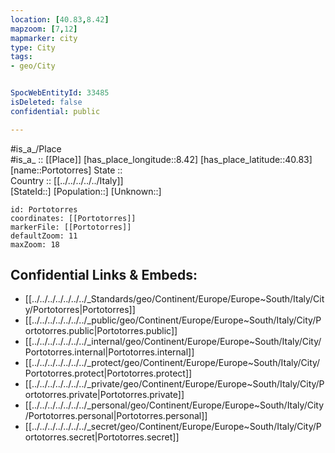 ```yaml
---
location: [40.83,8.42] 
mapzoom: [7,12] 
mapmarker: city 
type: City
tags:
- geo/City


SpocWebEntityId: 33485
isDeleted: false
confidential: public

---
```

#is_a_/Place  
#is_a_ :: [[Place]] 
[has_place_longitude::8.42] 
[has_place_latitude::40.83] 
[name::Portotorres] 
State ::  
Country :: [[../../../../../Italy]]  
[StateId::] 
[Population::] 
[Unknown::] 


```leaflet
id: Portotorres
coordinates: [[Portotorres]] 
markerFile: [[Portotorres]] 
defaultZoom: 11 
maxZoom: 18
```


## Confidential Links & Embeds: 
- [[../../../../../../../_Standards/geo/Continent/Europe/Europe~South/Italy/City/Portotorres|Portotorres]] 
- [[../../../../../../../_public/geo/Continent/Europe/Europe~South/Italy/City/Portotorres.public|Portotorres.public]] 
- [[../../../../../../../_internal/geo/Continent/Europe/Europe~South/Italy/City/Portotorres.internal|Portotorres.internal]] 
- [[../../../../../../../_protect/geo/Continent/Europe/Europe~South/Italy/City/Portotorres.protect|Portotorres.protect]] 
- [[../../../../../../../_private/geo/Continent/Europe/Europe~South/Italy/City/Portotorres.private|Portotorres.private]] 
- [[../../../../../../../_personal/geo/Continent/Europe/Europe~South/Italy/City/Portotorres.personal|Portotorres.personal]] 
- [[../../../../../../../_secret/geo/Continent/Europe/Europe~South/Italy/City/Portotorres.secret|Portotorres.secret]] 
